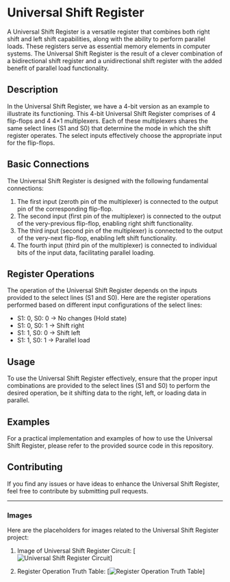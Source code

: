 # Universal Shift Register

A Universal Shift Register is a versatile register that combines both right shift and left shift capabilities, along with the ability to perform parallel loads. These registers serve as essential memory elements in computer systems. The Universal Shift Register is the result of a clever combination of a bidirectional shift register and a unidirectional shift register with the added benefit of parallel load functionality.

## Description

In the Universal Shift Register, we have a 4-bit version as an example to illustrate its functioning. This 4-bit Universal Shift Register comprises of 4 flip-flops and 4 4×1 multiplexers. Each of these multiplexers shares the same select lines (S1 and S0) that determine the mode in which the shift register operates. The select inputs effectively choose the appropriate input for the flip-flops.

## Basic Connections

The Universal Shift Register is designed with the following fundamental connections:

1. The first input (zeroth pin of the multiplexer) is connected to the output pin of the corresponding flip-flop.
2. The second input (first pin of the multiplexer) is connected to the output of the very-previous flip-flop, enabling right shift functionality.
3. The third input (second pin of the multiplexer) is connected to the output of the very-next flip-flop, enabling left shift functionality.
4. The fourth input (third pin of the multiplexer) is connected to individual bits of the input data, facilitating parallel loading.

## Register Operations

The operation of the Universal Shift Register depends on the inputs provided to the select lines (S1 and S0). Here are the register operations performed based on different input configurations of the select lines:

- S1: 0, S0: 0 -> No changes (Hold state)
- S1: 0, S0: 1 -> Shift right
- S1: 1, S0: 0 -> Shift left
- S1: 1, S0: 1 -> Parallel load

## Usage

To use the Universal Shift Register effectively, ensure that the proper input combinations are provided to the select lines (S1 and S0) to perform the desired operation, be it shifting data to the right, left, or loading data in parallel.

## Examples

For a practical implementation and examples of how to use the Universal Shift Register, please refer to the provided source code in this repository.

## Contributing

If you find any issues or have ideas to enhance the Universal Shift Register, feel free to contribute by submitting pull requests.

---

### Images

Here are the placeholders for images related to the Universal Shift Register project:

1. Image of Universal Shift Register Circuit: [![Universal Shift Register Circuit](https://rjeyakumar.files.wordpress.com/2016/02/usr.jpg?w=840)]

2. Register Operation Truth Table: [![Register Operation Truth Table](https://www.electronicshub.org/wp-content/uploads/2015/06/table.jpg)]


